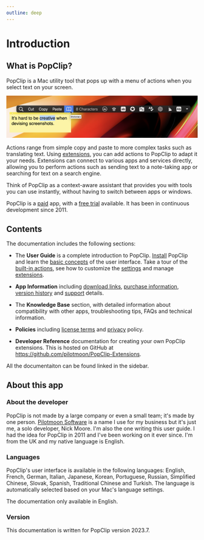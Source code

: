 ```yaml
---
outline: deep
---
```


# Introduction

## What is PopClip?

PopClip is a Mac utility tool that pops up with a menu of actions when you select text on your screen.

![PopClip screenshot](./shot-general-4.png "Screenshot of PopClip")

Actions range from simple copy and paste to more complex tasks such as translating text. Using [extensions](/extensions/), you can add actions to PopClip to adapt it your needs. Extensions can connect to various apps and services directly, allowing you to perform actions such as sending text to a note-taking app or searching for text on a search engine.

Think of PopClip as a context-aware assistant that provides you with tools you can use instantly, without having to switch between apps or windows.

PopClip is a [paid](/buy) app, with a [free trial](/download) available. It has been in continuous development since 2011.

## **Contents**

The documentation includes the following sections:

* The **User Guide** is a complete introduction to PopClip. [Install](/guide/install) PopClip and learn the [basic concepts](/guide/basics) of the user interface. Take a tour of the [built-in actions](/guide/actions), see how to customize the [settings](/guide/settings) and manage [extensions](/guide/extensions).

* **App Information** including [download links](/download), [purchase information](/buy), [version history](/changelog) and [support](/support) details.

* The **Knowledge Base** section, with detailed information about compatibility with other apps, troubleshooting tips, FAQs and technical information.

* **Policies** including [license terms](/terms) and [privacy](/privacy) policy.

* **Developer Reference** documentation for creating your own PopClip extensions. This is hosted on GitHub at <https://github.com/pilotmoon/PopClip-Extensions>.
  
All the documentaiton can be found linked in the sidebar.

## About this app

### About the developer

PopClip is not made by a large company or even a small team; it's made by one person. [Pilotmoon Software](https://pilotmoon.com/about/) is a name I use for my business but it's just me, a solo developer, Nick Moore. I'm also the one writing this user guide. I had the idea for PopClip in 2011 and I've been working on it ever since. I'm from the UK and my native language is English.

### Languages

PopClip's user interface is available in the following languages: English, French, German, Italian, Japanese, Korean, Portuguese, Russian, Simplified Chinese, Slovak, Spanish, Traditional Chinese and Turkish. The language is automatically selected based on your Mac's language settings.

The documentation only available in English.

### Version

This documentation is written for PopClip version 2023.7.
